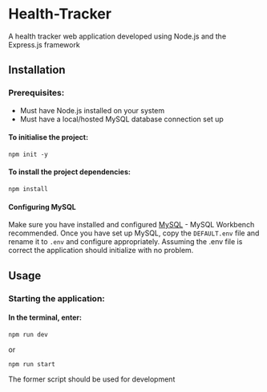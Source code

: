 # Health-Tracker
A health tracker web application developed using Node.js and the Express.js framework

## Installation
### Prerequisites:
* Must have Node.js installed on your system
* Must have a local/hosted MySQL database connection set up

#### To initialise the project:
```
npm init -y
```

#### To install the project dependencies:
```
npm install
```

#### Configuring MySQL
Make sure you have installed and configured [MySQL](https://www.mysql.com) - MySQL Workbench recommended.
Once you have set up MySQL, copy the ```DEFAULT.env``` file and rename it to ```.env``` and configure appropriately.
Assuming the .env file is correct the application should initialize with no problem.

## Usage
### Starting the application:
#### In the terminal, enter:
``` 
npm run dev
```

or

```
npm run start
```

The former script should be used for development
